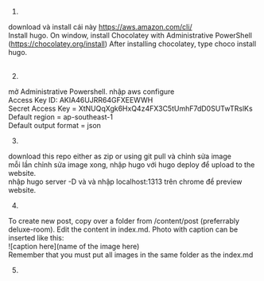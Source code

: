 1.
download và install cái này
https://aws.amazon.com/cli/ </br>
Install hugo. On window, install Chocolatey with Administrative PowerShell (https://chocolatey.org/install)
After installing chocolatey, type choco install hugo. </br></br>

2. 
mở Administrative Powershell. nhập aws configure </br>
Access Key ID: AKIA46UJRR64GFXEEWWH </br>
Secret Access Key = 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 </br>
Default region = ap-southeast-1 </br>
Default output format = json </br>

3. 
download this repo either as zip or using git pull và chỉnh sửa image </br>
mỗi lần chỉnh sửa image xong, nhập hugo với hugo deploy để upload to the website. </br>
nhập hugo server -D và và nhập localhost:1313 trên chrome để preview website. </br>

4. 
To create new post, copy over a folder from /content/post (preferrably deluxe-room). Edit the content in index.md. Photo with caption can be inserted like this: </br>
![caption here](name of the image here) </br>
Remember that you must put all images in the same folder as the index.md </br>

5.

